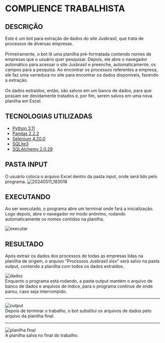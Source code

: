 # COMPLIENCE TRABALHISTA

## DESCRIÇÃO
Este é um bot para extração de dados do site Jusbrasil, que trata de processos de diversas empresas.<br><br>
Primeiramente, o bot lê uma planilha pré-formatada contendo nomes de empresas que o usuário quer pesquisar. Depois, ele abre o navegador automático para acessar o site Jusbrasil e preenche, automaticamente, os campos para a pesquisa. Ao encontrar os processos referentes a empresa, ele faz uma varredura no site para encontrar os dados disponíveis, fazendo a extração.<br><br> Os dados extraídos, então, são salvos em um banco de dados, para que possam ser devidamente tratados e, por fim, serem salvos em uma nova planilha em Excel.

## TECNOLOGIAS UTILIZADAS
- [Python 3.11](https://www.python.org/)
- [Pandas 2.2.2](https://pandas.pydata.org/)
- [Selenium 4.20.0](https://www.selenium.dev/)
- [SQLite3](https://www.sqlite.org/)
- [SQLAlchemy 2.0.29](https://www.sqlalchemy.org/)

## PASTA INPUT
O usuário coloca o arquivo Excel dentro da pasta input, onde será lido pelo programa.
![20240511_183018](https://github.com/FranciscoAlveJr/COMPLIENCE-TRABALHISTA/assets/65497402/9b4aca9a-8840-4fe6-9a83-a137e1a7f2cb)

## EXECUTANDO
Ao ser executado, o programa abre um terminal onde fará a inicialização. Logo depois, abre o navegador no modo anônimo, rodando automaticamente os nomes contidos na planilha.

![executar](https://github.com/FranciscoAlveJr/COMPLIENCE-TRABALHISTA/assets/65497402/943ca1ee-1c59-41c0-a336-ef9d4ca8e78a)

## RESULTADO
Após extrair os dados dos processos de todas as empresas lidas na planilha de origem, o arquivo "Processos Jusbrasil.xlsx" será salvo na pasta output, contendo a planilha com todos os dados extraídos.

![dados ](https://github.com/FranciscoAlveJr/COMPLIENCE-TRABALHISTA/assets/65497402/2f71260f-1f09-48f2-bde8-62f07860bf21)<br>
Enquanto o programa está rodando, a pasta output mantém o arquivo de banco de dados e arquivos de índice, para o programa continue de onde parou, caso seja interrompido.

*******

![output](https://github.com/FranciscoAlveJr/COMPLIENCE-TRABALHISTA/assets/65497402/9129db7d-9fc4-4868-808a-afe6a01aaf97?raw=true)<br>
Depois de terminar o trabalho, o bot substitui os arquivos de dados pelo arquivo da planilha final.

*******

![planilha final](https://github.com/FranciscoAlveJr/COMPLIENCE-TRABALHISTA/assets/65497402/19f3263b-c7a5-449e-942a-4d3fabddbd9f)<br>
A planilha salva no final do trabalho.


